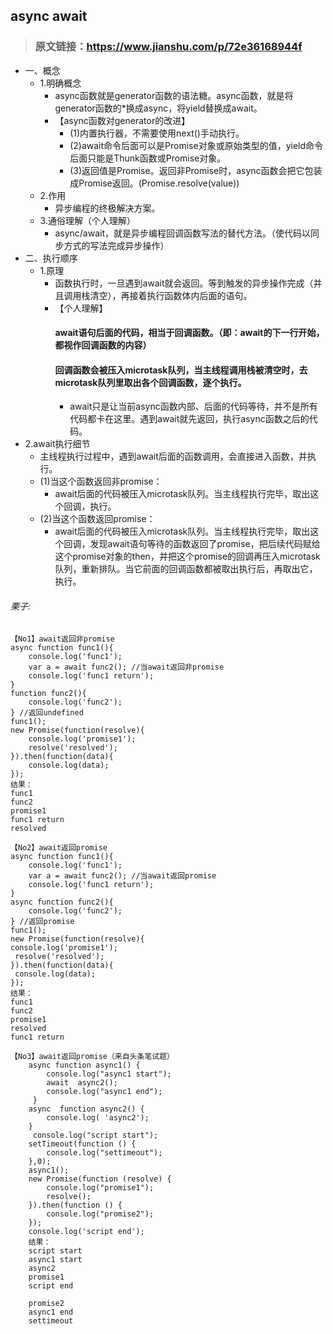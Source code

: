## async await
> ### 原文链接：https://www.jianshu.com/p/72e36168944f
  - 一、概念
      - 1.明确概念
        - async函数就是generator函数的语法糖。async函数，就是将generator函数的*换成async，将yield替换成await。
        - 【async函数对generator的改进】
          - (1)内置执行器，不需要使用next()手动执行。
          - (2)await命令后面可以是Promise对象或原始类型的值，yield命令后面只能是Thunk函数或Promise对象。
          - (3)返回值是Promise。返回非Promise时，async函数会把它包装成Promise返回。(Promise.resolve(value))
      - 2.作用
         - 异步编程的终极解决方案。
      - 3.通俗理解（个人理解）
         - async/await，就是异步编程回调函数写法的替代方法。（使代码以同步方式的写法完成异步操作）
  - 二、执行顺序
    - 1.原理
      - 函数执行时，一旦遇到await就会返回。等到触发的异步操作完成（并且调用栈清空），再接着执行函数体内后面的语句。
      - 【个人理解】
         #### await语句后面的代码，相当于回调函数。（即：await的下一行开始，都视作回调函数的内容）
         #### 回调函数会被压入microtask队列，当主线程调用栈被清空时，去microtask队列里取出各个回调函数，逐个执行。
        - await只是让当前async函数内部、后面的代码等待，并不是所有代码都卡在这里。遇到await就先返回，执行async函数之后的代码。
   - 2.await执行细节
     - 主线程执行过程中，遇到await后面的函数调用，会直接进入函数，并执行。
     - (1)当这个函数返回非promise：
       - await后面的代码被压入microtask队列。当主线程执行完毕，取出这个回调，执行。
     - (2)当这个函数返回promise：
       - await后面的代码被压入microtask队列。当主线程执行完毕，取出这个回调，发现await语句等待的函数返回了promise，把后续代码赋给这个promise对象的then，并把这个promise的回调再压入microtask队列，重新排队。当它前面的回调函数都被取出执行后，再取出它，执行。
###### 栗子:
```
【No1】await返回非promise
async function func1(){    
    console.log('func1');
    var a = await func2(); //当await返回非promise
    console.log('func1 return');
}
function func2(){
    console.log('func2');
} //返回undefined
func1();
new Promise(function(resolve){
    console.log('promise1');
    resolve('resolved');
}).then(function(data){
    console.log(data);
});
结果：
func1
func2
promise1
func1 return
resolved
```
```
【No2】await返回promise
async function func1(){   
    console.log('func1');   
    var a = await func2(); //当await返回promise    
    console.log('func1 return');
}
async function func2(){    
    console.log('func2');
} //返回promise
func1();
new Promise(function(resolve){   
console.log('promise1');   
 resolve('resolved');
}).then(function(data){   
 console.log(data);
});
结果：
func1
func2
promise1
resolved
func1 return
```
```
【No3】await返回promise（来自头条笔试题）
    async function async1() {     
        console.log("async1 start");      
        await  async2();     
        console.log("async1 end");   
     }  
    async  function async2() {    
        console.log( 'async2');  
    } 
     console.log("script start");  
    setTimeout(function () {      
        console.log("settimeout");  
    },0);
    async1();  
    new Promise(function (resolve) {      
        console.log("promise1");      
        resolve();  
    }).then(function () {      
        console.log("promise2"); 
    }); 
    console.log('script end');  
    结果：
    script start
    async1 start
    async2
    promise1
    script end
    
    promise2
    async1 end
    settimeout
```
